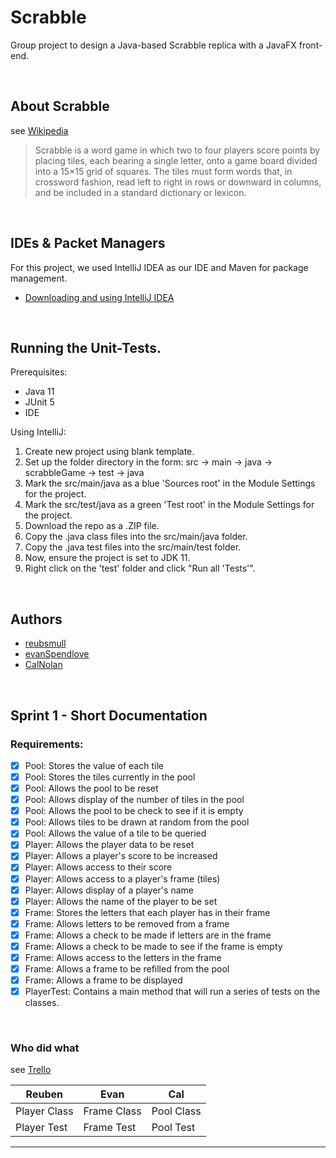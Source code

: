 # Scrabble

Group project to design a Java-based Scrabble replica with a JavaFX front-end.

&nbsp;
## About Scrabble
see [Wikipedia](https://en.wikipedia.org/wiki/Scrabble)
> Scrabble is a word game in which two to four players score points by placing tiles, each bearing a single letter, onto a game board divided into a 15×15 grid of squares. The tiles must form words that, in crossword fashion, read left to right in rows or downward in columns, and be included in a standard dictionary or lexicon.

&nbsp;
## IDEs & Packet Managers

For this project, we used IntelliJ IDEA as our IDE and Maven for package management.

- [Downloading and using IntelliJ IDEA](https://www.jetbrains.com/idea/)

&nbsp;
## Running the Unit-Tests.

Prerequisites:
- Java 11
- JUnit 5
- IDE

Using IntelliJ:
1. Create new project using blank template.
2. Set up the folder directory in the form: 
	src -> main
		-> java
			-> scrabbleGame
	    -> test
		-> java
3. Mark the src/main/java as a blue 'Sources root' in the Module Settings for the project.
4. Mark the src/test/java as a green 'Test root' in the Module Settings for the project.
5. Download the repo as a .ZIP file.
6. Copy the .java class files into the src/main/java folder.
7. Copy the .java test files into the src/main/test folder.
8. Now, ensure the project is set to JDK 11.
9. Right click on the 'test' folder and click "Run all 'Tests'".

&nbsp;
## Authors
* [reubsmull](https://github.com/reubsmull)
* [evanSpendlove](https://github.com/evanSpendlove)
* [CalNolan](https://github.com/CalNolan)

&nbsp;

## Sprint 1 - Short Documentation
### Requirements:
- [x] Pool: Stores the value of each tile
- [x] Pool: Stores the tiles currently in the pool
- [x] Pool: Allows the pool to be reset
- [x] Pool: Allows display of the number of tiles in the pool
- [x] Pool: Allows the pool to be check to see if it is empty
- [x] Pool: Allows tiles to be drawn at random from the pool
- [x] Pool: Allows the value of a tile to be queried
- [x] Player: Allows the player data to be reset
- [x] Player: Allows a player's score to be increased
- [x] Player: Allows access to their score
- [x] Player: Allows access to a player's frame (tiles)
- [x] Player: Allows display of a player's name
- [x] Player: Allows the name of the player to be set
- [x] Frame: Stores the letters that each player has in their frame
- [x] Frame: Allows letters to be removed from a frame
- [x] Frame: Allows a check to be made if letters are in the frame
- [x] Frame: Allows a check to be made to see if the frame is empty
- [x] Frame: Allows access to the letters in the frame
- [x] Frame: Allows a frame to be refilled from the pool
- [x] Frame: Allows a frame to be displayed
- [x] PlayerTest: Contains a main method that will run a series of tests on the classes.

&nbsp;
### Who did what
see [Trello](https://trello.com/b/A4LqsqAB/backgammon)

| Reuben        | Evan          | Cal           |
| ------------- | ------------- | ------------- |
| Player Class  |Frame Class    |Pool Class
| Player Test   |Frame Test     |Pool Test
****************